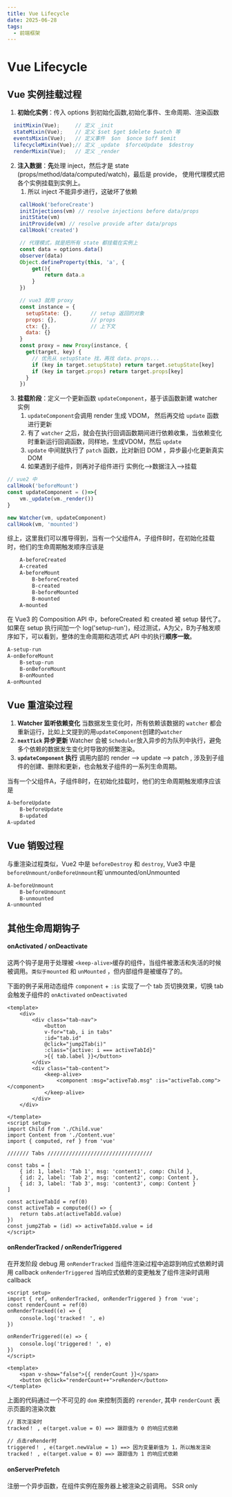 ```yaml
---
title: Vue Lifecycle
date: 2025-06-28
tags:
  - 前端框架
---
```

# Vue Lifecycle

## Vue 实例挂载过程

1. **初始化实例**：传入 options 到初始化函数,初始化事件、生命周期、渲染函数
  ```js
    initMixin(Vue);     // 定义 _init
    stateMixin(Vue);    // 定义 $set $get $delete $watch 等
    eventsMixin(Vue);   // 定义事件  $on  $once $off $emit
    lifecycleMixin(Vue);// 定义 _update  $forceUpdate  $destroy
    renderMixin(Vue);   // 定义 _render
  ```
2. **注入数据**：**先**处理 inject，然后才是 state (props/method/data/computed/watch)，最后是 provide， 使用代理模式把各个实例挂载到实例上。
	1. 所以 inject 不能异步进行，这破坏了依赖
```js
	callHook('beforeCreate')
	initInjections(vm) // resolve injections before data/props
	initState(vm)
	initProvide(vm) // resolve provide after data/props
	callHook('created')
  ```

```js
	// 代理模式，就是把所有 state 都挂载在实例上
	const data = options.data()
	observer(data)
	Object.defineProperty(this, 'a', {
		get(){
			return data.a
		}
	})

	// vue3 就用 proxy
	const instance = {
	  setupState: {},      // setup 返回的对象
	  props: {},           // props
	  ctx: {},             // 上下文
	  data: {}
	}
	const proxy = new Proxy(instance, {
	  get(target, key) {
	    // 优先从 setupState 找，再找 data、props...
		if (key in target.setupState) return target.setupState[key]
	    if (key in target.props) return target.props[key]
	  }
	})
```
3. **挂载阶段**：定义一个更新函数 `updateComponent`，基于该函数新建 watcher 实例
	1. `updateComponent`会调用 render 生成 VDOM， 然后再交给 `update` 函数进行更新
	2. 有了 `watcher` 之后，就会在执行回调函数期间进行依赖收集，当依赖变化时重新运行回调函数，同样地，生成VDOM，然后 `update`
	3. `update` 中间就执行了 `patch` 函数，比对新旧 DOM ，异步最小化更新真实 DOM
	4. 如果遇到子组件，则再对子组件进行 实例化-->数据注入-->挂载

```js
// vue2 中
callHook('beforeMount') 
const updateComponent = ()=>{
	vm._update(vm._render())
}

new Watcher(vm, updateComponent)
callHook(vm, 'mounted')
```

综上，这里我们可以推导得到，当有一个父组件A，子组件B时，在初始化挂载时，他们的生命周期触发顺序应该是
```txt
	A-beforeCreated
	A-created
	A-beforeMount
		B-beforeCreated
		B-created
		B-beforeMounted
		B-mounted
	A-mounted
```

在  Vue3 的 Composition API 中，beforeCreated 和 created 被 setup 替代了。如果在 setup 执行间加一个 log('setup-run')，经过测试，A为父，B为子触发顺序如下，可以看到，整体的生命周期和选项式 API 中的执行**顺序一致**。
```txt
A-setup-run
A-onBeforeMount
	B-setup-run
	B-onBeforeMount
	B-onMounted
A-onMounted
```


## Vue 重渲染过程

1.  **Watcher 监听依赖变化** 当数据发生变化时，所有依赖该数据的 `watcher` 都会重新运行，比如上文提到的用`updateComponent`创建的`watcher`
2. **`nextTick` 异步更新** Watcher 会被 `Scheduler`放入异步的为队列中执行，避免多个依赖的数据发生变化时导致的频繁渲染。
3. **`updateComponent` 执行** 调用内部的 render --> update --> patch , 涉及到子组件的创建、删除和更新，也会触发子组件的一系列生命周期。

当有一个父组件A，子组件B时，在初始化挂载时，他们的生命周期触发顺序应该是
```txt
A-beforeUpdate
	B-beforeUpdate
	B-updated
A-updated
```
## Vue 销毁过程

与重渲染过程类似，Vue2 中是 `beforeDestroy` 和 `destroy`, Vue3 中是 `beforeUnmount/onBeforeUnmount`和`unmounted/onUnmounted
```txt
A-beforeUnmount
	B-beforeUnmount
	B-unmounted
A-unmounted
```

## 其他生命周期钩子

####  onActivated / onDeactivate

这两个钩子是用于处理被 `<keep-alive>`缓存的组件，当组件被激活和失活的时候被调用。`类似于mounted` 和 `unMounted` ，但内部组件是被缓存了的。 

下面的例子采用动态组件 `component` + `:is` 实现了一个 tab 页切换效果，切换 tab 会触发子组件的 `onActivated` `onDeactivated`

```vue
<template>
    <div>
        <div class="tab-nav">
            <button
            v-for="tab, i in tabs"
            :id="tab.id"
            @click="jump2Tab(i)"
            :class="{active: i === activeTabId}"
            >{{ tab.label }}</button>
        </div>
        <div class="tab-content">
            <keep-alive>
                <component :msg="activeTab.msg" :is="activeTab.comp"></component>
            </keep-alive>
        </div>
    </div>

</template>
<script setup>
import Child from './Child.vue'
import Content from './Content.vue'
import { computed, ref } from 'vue'

/////// Tabs //////////////////////////////////

const tabs = [
    { id: 1, label: 'Tab 1', msg: 'content1', comp: Child },
    { id: 2, label: 'Tab 2', msg: 'content2', comp: Content },
    { id: 3, label: 'Tab 3', msg: 'content3', comp: Content }
]

const activeTabId = ref(0)
const activeTab = computed(() => {
    return tabs.at(activeTabId.value)
})
const jump2Tab = (id) => activeTabId.value = id
</script>

```

####  onRenderTracked / onRenderTriggered

在开发阶段 debug 用
`onRenderTracked` 当组件渲染过程中追踪到响应式依赖时调用 callback
`onRenderTriggered` 当响应式依赖的变更触发了组件渲染时调用 callback

```vue
<script setup>
import { ref, onRenderTracked, onRenderTriggered } from 'vue';
const renderCount = ref(0)
onRenderTracked((e) => {
    console.log('tracked！ ', e)
})

onRenderTriggered((e) => {
    console.log('triggered！ ', e)
})
</script>

<template>
    <span v-show="false">{{ renderCount }}</span>
    <button @click="renderCount++">reRender</button>
</template>
```

上面的代码通过一个不可见的 `dom` 来控制页面的 `rerender`, 其中 `renderCount` 表示页面的渲染次数

```txt
// 首次渲染时
tracked！ , e(target.value = 0) ==> 跟踪值为 0 的响应式依赖

// 点击reRender时
triggered！ , e(target.newValue = 1) ==> 因为变量新值为 1，所以触发渲染
tracked！ , e(target.value = 0) ==> 跟踪值为 1 的响应式依赖
```

####  onServerPrefetch

注册一个异步函数，在组件实例在服务器上被渲染之前调用。 SSR only